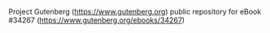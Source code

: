 Project Gutenberg (https://www.gutenberg.org) public repository for eBook #34267 (https://www.gutenberg.org/ebooks/34267)
